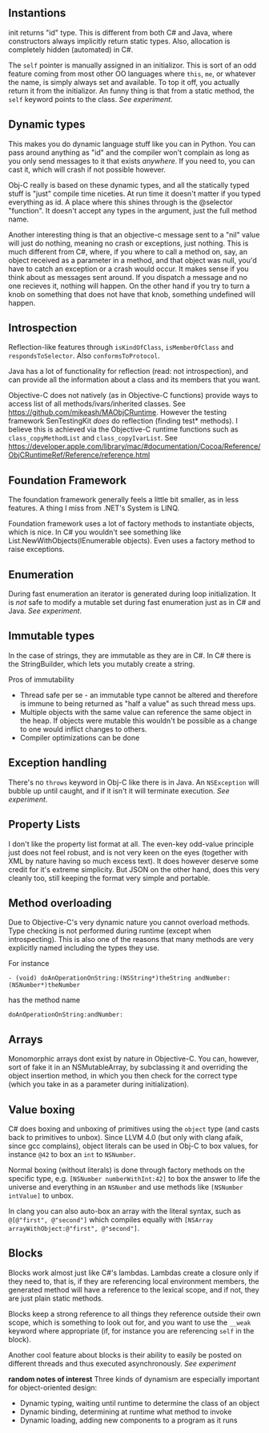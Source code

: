 Instantions
-----------

init returns "id" type. This is different from both C# and Java, where constructors always implicitly return
static types. Also, allocation is completely hidden (automated) in C#.

The `self` pointer is manually assigned in an initializor. This is sort of an odd feature coming
from most other OO languages where `this`, `me`, or whatever the name, is simply always set and
available. To top it off, you actually return it from the initializor. An funny thing is that from a
static method, the `self` keyword points to the class. *See experiment*.


Dynamic types 
-----------

This makes you do dynamic language stuff like you can in Python. You can pass
around anything as "id" and the compiler won't complain as long as you only send messages to it that
exists _anywhere_. If you need to, you can cast it, which will crash if not possible however.

Obj-C really is based on these dynamic types, and all the statically typed stuff is "just" compile
time niceties. At run time it doesn't matter if you typed everything as id. A place where this
shines through is the @selector "function". It doesn't accept any types in the argument, just the
full method name.

Another interesting thing is that an objective-c message sent to a "nil" value will just do nothing,
meaning no crash or exceptions, just nothing. This is much different from C#, where, if you where to
call a method on, say, an object received as a parameter in a method, and that object was null,
you'd have to catch an exception or a crash would occur. It makes sense if you think about as
messages sent around. If you dispatch a message and no one recieves it, nothing will happen. On the
other hand if you try to turn a knob on something that does not have that knob, something undefined
will happen.


Introspection
-----------

Reflection-like features through `isKindOfClass`, `isMemberOfClass` and `respondsToSelector`. Also
`conformsToProtocol`.

Java has a lot of functionality for reflection (read: not introspection), and can provide all the
information about a class and its members that you want.

Objective-C does not natively (as in Objective-C functions) provide ways to access list of all methods/ivars/inherited
classes. See https://github.com/mikeash/MAObjCRuntime. However the testing framework SenTestingKit
_does_ do reflection (finding test* methods). I believe this is achieved via the Objective-C runtime functions such 
as `class_copyMethodList` and `class_copyIvarList`. See https://developer.apple.com/library/mac/#documentation/Cocoa/Reference/ObjCRuntimeRef/Reference/reference.html


Foundation Framework
-----------

The foundation framework generally feels a little bit smaller, as in less features. A thing I miss
from .NET's System is LINQ.

Foundation framework uses a lot of factory methods to instantiate objects, which is nice. In C# you
wouldn't see something like List.NewWithObjects(IEnumerable objects). Even uses a factory method to
raise exceptions.  


Enumeration
-----------

During fast enumeration an iterator is generated during loop initialization. It is
_not_ safe to modify a mutable set during fast enumeration just as in C# and Java. *See experiment*.


Immutable types
-----------

In the case of strings, they are immutable as they are in C#. In C# there is the StringBuilder,
which lets you mutably create a string. 

Pros of immutability
 * Thread safe per se - an immutable type cannot be altered and therefore is immune to being
   returned as "half a value" as such thread mess ups.
 * Multiple objects with the same value can reference the same object in the heap. If objects were
   mutable this wouldn't be possible as a change to one would inflict changes to others.
 * Compiler optimizations can be done


Exception handling
-----------

There's no `throws` keyword in Obj-C like there is in Java. An `NSException` will bubble up until
caught, and if it isn't it will terminate execution. *See experiment*.


Property Lists
-----------

I don't like the property list format at all. The even-key odd-value principle just does not feel
robust, and is not very keen on the eyes (together with XML by nature having so much excess
text). It does however deserve some credit for it's extreme simplicity. But JSON on the other hand,
does this very cleanly too, still keeping the format very simple and portable.


Method overloading
-----------

Due to Objective-C's very dynamic nature you cannot overload methods. Type checking is not performed
during runtime (except when introspecting). This is also one of the reasons that many methods are
very explicitly named including the types they use.

For instance
 
    - (void) doAnOperationOnString:(NSString*)theString andNumber:(NSNumber*)theNumber

has the method name
	
	doAnOperationOnString:andNumber:


Arrays
-----------

Monomorphic arrays dont exist by nature in Objective-C. You can, however, sort of fake it in an
NSMutableArray, by subclassing it and overriding the object insertion method, in which you then
check for the correct type (which you take in as a parameter during initialization).


Value boxing
-----------

C# does boxing and unboxing of primitives using the `object` type (and casts back to primitives to
unbox). Since LLVM 4.0 (but only with clang afaik, since gcc complains), object literals can be used
in Obj-C to box values, for instance `@42` to box an `int` to `NSNumber`. 

Normal boxing (without literals) is done through factory methods on the specific type,
e.g. `[NSNumber numberWithInt:42]` to box the answer to life the universe and everything in an
`NSNumber` and use methods like `[NSNumber intValue]` to unbox.

In clang you can also auto-box an array with the literal syntax, such as
`@[@"first", @"second"]` which compiles equally with `[NSArray arrayWithObject:@"first", @"second"]`.


Blocks
-----------

Blocks work almost just like C#'s lambdas. Lambdas create a closure only if they need to, that is,
if they are referencing local environment members, the generated method will have a reference to the
lexical scope, and if not, they are just plain static methods.

Blocks keep a strong reference to all things they reference outside their own scope, which is
something to look out for, and you want to use the `__weak` keyword where appropriate (if, for
instance you are referencing `self` in the block). 

Another cool feature about blocks is their ability to easily be posted on different threads and thus
executed asynchronously. *See experiment*


**random notes of interest**
Three kinds of dynamism are especially important for object-oriented design:
 * Dynamic typing, waiting until runtime to determine the class of an object
 * Dynamic binding, determining at runtime what method to invoke
 * Dynamic loading, adding new components to a program as it runs

